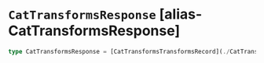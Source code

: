 # `CatTransformsResponse` [alias-CatTransformsResponse]
```typescript
type CatTransformsResponse = [CatTransformsTransformsRecord](./CatTransformsTransformsRecord.md)[];
```
